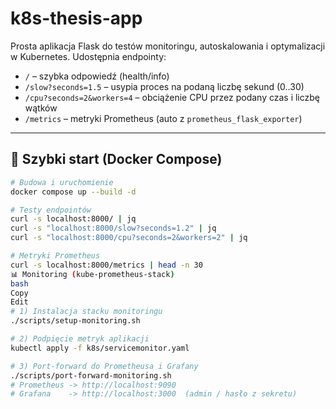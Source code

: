 # k8s-thesis-app

Prosta aplikacja Flask do testów monitoringu, autoskalowania i optymalizacji w Kubernetes. Udostępnia endpointy:

- `/` – szybka odpowiedź (health/info)
- `/slow?seconds=1.5` – usypia proces na podaną liczbę sekund (0..30)
- `/cpu?seconds=2&workers=4` – obciążenie CPU przez podany czas i liczbę wątków
- `/metrics` – metryki Prometheus (auto z `prometheus_flask_exporter`)

---

## 🚀 Szybki start (Docker Compose)

```bash
# Budowa i uruchomienie
docker compose up --build -d

# Testy endpointów
curl -s localhost:8000/ | jq
curl -s "localhost:8000/slow?seconds=1.2" | jq
curl -s "localhost:8000/cpu?seconds=2&workers=2" | jq

# Metryki Prometheus
curl -s localhost:8000/metrics | head -n 30
📊 Monitoring (kube-prometheus-stack)
bash
Copy
Edit
# 1) Instalacja stacku monitoringu
./scripts/setup-monitoring.sh

# 2) Podpięcie metryk aplikacji
kubectl apply -f k8s/servicemonitor.yaml

# 3) Port-forward do Prometheusa i Grafany
./scripts/port-forward-monitoring.sh
# Prometheus -> http://localhost:9090
# Grafana    -> http://localhost:3000  (admin / hasło z sekretu)